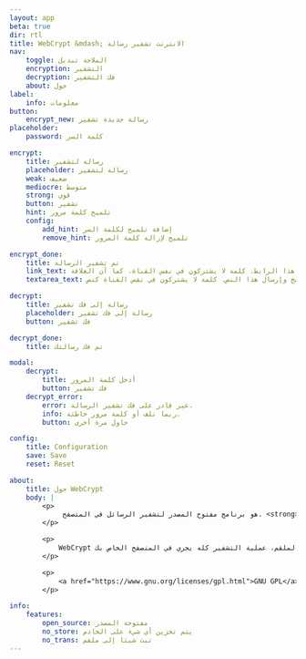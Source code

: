 ```yaml
---
layout: app
beta: true
dir: rtl
title: WebCrypt &mdash; الانترنت تشفير رسالة
nav:
    toggle: الملاحة تبديل
    encryption: التشفير
    decryption: فك التشفير
    about: حول
label:
    info: معلومات
button:
    encrypt_new: رسالة جديدة تشفير
placeholder:
    password: كلمة السر

encrypt:
    title: رسالة لتشفير
    placeholder: رسالة لتشفير
    weak: ضعيف
    mediocre: متوسط
    strong: قوي
    button: تشفير
    hint: تلميح كلمة مرور
    config:
        add_hint: إضافة تلميح لكلمة السر
        remove_hint: تلميح لإزالة كلمة المرور

encrypt_done:
    title: تم تشفير الرسالة
    link_text: نسخ وإرسال هذا الرابط. كلمة لا يشتركون في نفس القناة، كما أن العلاقة.
    textarea_text: نسخ وإرسال هذا النص. كلمة لا يشتركون في نفس القناة كنص.

decrypt:
    title: رسالة إلى فك تشفير
    placeholder: رسالة إلى فك تشفير
    button: فك تشفير

decrypt_done:
    title: تم فك رسالتك

modal:
    decrypt:
        title: أدخل كلمة المرور
        button: فك تشفير
    decrypt_error:
        error: غير قادر على فك تشفير الرسالة.
        info: ربما تلف أو كلمة مرور خاطئة.
        button: حاول مرة أخرى

config:
    title: Configuration
    save: Save
    reset: Reset

about:
    title: حول WebCrypt
    body: |
        <p>
             هو برنامج مفتوح المصدر لتشفير الرسائل في المتصفح. <strong>WebCrypt</strong>
        </p>

        <p>
            WebCrypt هو وسيلة آمنة تماما لنقل البيانات الحساسة، كما لا يتم تخزين الرسائل على الملقم ولا تتطلب تشفير أي بياناتلإرسالها إلى الملقم، عملية التشفير كله يجري في المتصفح الخاص بك.
        </p>

        <p>
            <a href="https://www.gnu.org/licenses/gpl.html">GNU GPL</a> مفتوح وترخيصه بموجب WebCrypt
        </p>

info:
    features:
        open_source: مفتوحة المصدر
        no_store: يتم تخزين أي شيء على الخادم
        no_trans: تبث شيئا إلى ملقم
---
```


